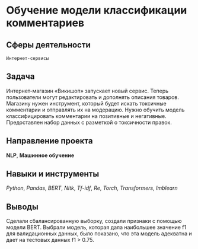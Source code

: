 # Обучение модели классификации комментариев
## Сферы деятельности
`Интернет-сервисы`

## Задача
Интернет-магазин «Викишоп» запускает новый сервис. Теперь пользователи могут редактировать и дополнять описания товаров. Магазину нужен инструмент, который будет искать токсичные комментарии и отправлять их на модерацию. Нужно обучить модель классифицировать комментарии на позитивные и негативные. Предоставлен набор данных с разметкой о токсичности правок.

## Направление проекта
**NLP**, **Машинное обучение**

## Навыки и инструменты
*Python*, *Pandas*, *BERT*, *Nltk*, *Tf-idf*, *Re*, *Torch*, *Transformers*, *Imblearn*

## Выводы
Сделали сбалансированную выборку, создали признаки с помощью модели BERT. 
Выбрали модель, которая дала наибольшее значение f1 для валидационных данных, было показано, что эта модель адекватна и дает на тестовых данных f1 > 0.75.
